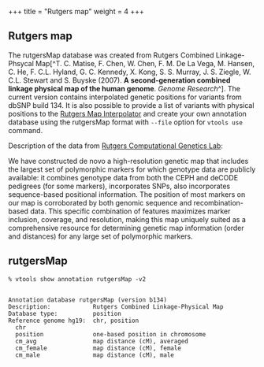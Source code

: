 
+++
title = "Rutgers map"
weight = 4
+++

## Rutgers map


The rutgersMap database was created from Rutgers Combined Linkage-Phsycal Map[^T. C. Matise, F. Chen, W. Chen, F. M. De La Vega, M. Hansen, C. He, F. C.L. Hyland, G. C. Kennedy, X. Kong, S. S. Murray, J. S. Ziegle, W. C.L. Stewart and S. Buyske (2007). **A second-generation combined linkage physical map of the human genome**. *Genome Research*^]. The current version contains interpolated genetic positions for variants from dbSNP build 134. It is also possible to provide a list of variants with physical positions to the [Rutgers Map Interpolator][1] and create your own annotation database using the rutgersMap format with `--file` option for `vtools use` command. 

Description of the data from [Rutgers Computational Genetics Lab][2]: 



We have constructed de novo a high-resolution genetic map that includes the largest set of polymorphic markers for which genotype data are publicly available: it combines genotype data from both the CEPH and deCODE pedigrees (for some markers), incorporates SNPs, also incorporates sequence-based positional information. The position of most markers on our map is corroborated by both genomic sequence and recombination-based data. This specific combination of features maximizes marker inclusion, coverage, and resolution, making this map uniquely suited as a comprehensive resource for determining genetic map information (order and distances) for any large set of polymorphic markers. 



## rutgersMap

    % vtools show annotation rutgersMap -v2
    

    Annotation database rutgersMap (version b134)
    Description:            Rutgers Combined Linkage-Physical Map
    Database type:          position
    Reference genome hg19:  chr, position
      chr
      position              one-based position in chromosome
      cm_avg                map distance (cM), averaged
      cm_female             map distance (cM), female
      cm_male               map distance (cM), male
    


 [1]: http://compgen.rutgers.edu/mapinterpolator
 [2]: http://compgen.rutgers.edu/maps